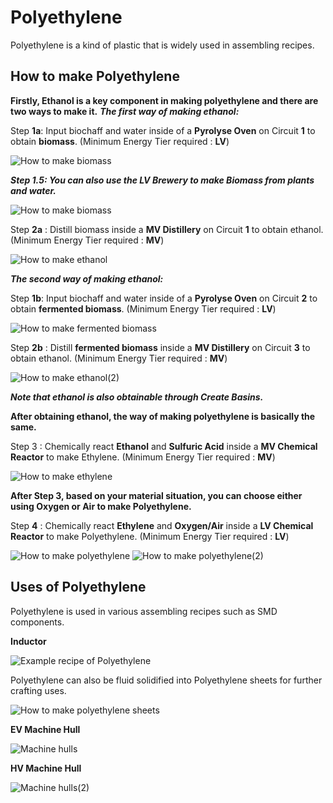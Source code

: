 # Polyethylene

Polyethylene is a kind of plastic that is widely used in assembling recipes.

## How to make Polyethylene

**Firstly, Ethanol is a key component in making polyethylene and there are two ways to make it.**
***The first way of making ethanol:***

Step **1a**: Input biochaff and water inside of a **Pyrolyse Oven** on Circuit **1** to obtain **biomass**. (Minimum Energy Tier required : <LV>**LV**</LV>)

![How to make biomass](PE_img/pyrolyse_oven_bio_chaff_to_biomass.png)

***Step 1.5: You can also use the <LV>LV Brewery</LV> to make Biomass from plants and water.*** 

![How to make biomass](PE_img/brewery_biomass_from_glow_berries.png)


Step **2a** : Distill biomass inside a <MV>**MV Distillery**</MV> on Circuit **1** to obtain ethanol. (Minimum Energy Tier required : <MV>**MV**</MV>)

![How to make ethanol](PE_img/distillery_distill_biomass_to_ethanol.png)

***The second way of making ethanol:***

Step **1b**: Input biochaff and water inside of a **Pyrolyse Oven** on Circuit **2** to obtain **fermented biomass**. (Minimum Energy Tier required : <LV>**LV**</LV>)

![How to make fermented biomass](PE_img/pyrolyse_oven_bio_chaff_to_fermented_biomass.png)

Step **2b** : Distill **fermented biomass** inside a <MV>**MV Distillery**</MV> on Circuit **3** to obtain ethanol. (Minimum Energy Tier required : <MV>**MV**</MV>)

![How to make ethanol(2)](PE_img/distillery_distill_fermented_biomass_to_ethanol.png)

***Note that ethanol is also obtainable through Create Basins.***

**After obtaining ethanol, the way of making polyethylene is basically the same.**

Step 3 : Chemically react **Ethanol** and **Sulfuric Acid** inside a <MV>**MV Chemical Reactor**</MV> to make Ethylene. (Minimum Energy Tier required : <MV>**MV**</MV>)

![How to make ethylene](PE_img/chemical_reactor_ethylene_from_ethanol.png)

**After Step 3, based on your material situation, you can choose either using Oxygen or Air to make Polyethylene.**

Step **4** : Chemically react **Ethylene** and **Oxygen/Air** inside a <LV>**LV Chemical Reactor**</LV> to make Polyethylene. (Minimum Energy Tier required : <LV>**LV**</LV>)

![How to make polyethylene](PE_img/chemical_reactor_polyethylene_from_air.png)
![How to make polyethylene(2)](PE_img/chemical_reactor_polyethylene_from_oxygen.png)



## Uses of Polyethylene

Polyethylene is used in various assembling recipes such as SMD components.

**Inductor**

![Example recipe of Polyethylene](PE_img/assembler_inductor.png)

Polyethylene can also be fluid solidified into Polyethylene sheets for further crafting uses.

![How to make polyethylene sheets](PE_img/fluid_solidifier_solidify_polyethylene_to_plate.png)

**EV Machine Hull**

![Machine hulls](PE_img/shaped_ev_machine_hull.png)

**HV Machine Hull**

![Machine hulls(2)](PE_img/shaped_hv_machine_hull.png)
